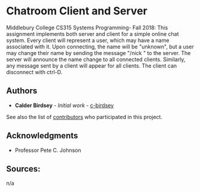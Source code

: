 # Chatroom Client and Server

Middlebury College CS315 Systems Programming- Fall 2018: This assignment implements both server and client for a simple online chat system. Every client will represent a user, which may have a name associated with it. Upon connecting, the name will be "unknown", but a user may change their name by sending the message "/nick <new nickname>" to the server. The server will announce the name change to all connected clients. Similarly, any message sent by a client will appear for all clients. The client can disconnect with ctrl-D. 

## Authors

* **Calder Birdsey** - *Initial work* - [c-birdsey](https://github.com/c-birdsey)

See also the list of [contributors](https://github.com/c-birdsey/io-syscalls/contributors) who participated in this project.

## Acknowledgments

* Professor Pete C. Johnson

## Sources: 
n/a 
